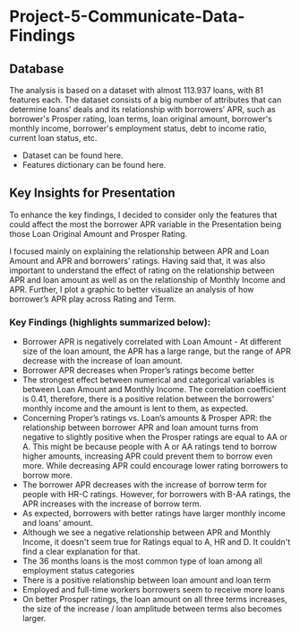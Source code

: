 # Project-5-Communicate-Data-Findings

## Database
The analysis is based on a dataset with almost 113.937 loans, with 81 features each. The dataset consists of a big number of attributes that can determine loans’ deals and its relationship with borrowers’ APR, such as borrower's Prosper rating, loan terms, loan original amount, borrower's monthly income, borrower's employment status, debt to income ratio, current loan status, etc.
  - Dataset can be found here. 
  - Features dictionary can be found here.

## Key Insights for Presentation
To enhance the key findings, I decided to consider only the features that could affect the most the borrower APR variable in the Presentation being those Loan Original Amount and Prosper Rating. 

I focused mainly on explaining the relationship between APR and Loan Amount and APR and borrowers’ ratings. Having said that, it was also important to understand the effect of rating on the relationship between APR and loan amount as well as on the relationship of Monthly Income and APR.
Further, I plot a graphic to better visualize an analysis of how borrower’s APR play across Rating and Term.

### Key Findings (highlights summarized below):

  - Borrower APR is negatively correlated with Loan Amount - At different size of the loan amount, the APR has a large range, but the range of APR decrease with the increase of loan amount.
  - Borrower APR decreases when Proper’s ratings become better
  - The strongest effect between numerical and categorical variables is between Loan Amount and Monthly Income. The correlation coefficient is 0.41, therefore, there is a positive relation between the borrowers' monthly income and the amount is lent to them, as expected.
  - Concerning Proper’s ratings vs. Loan’s amounts & Prosper APR: the relationship between borrower APR and loan amount turns from negative to slightly positive when the Prosper ratings are equal to AA or A. This might be because people with A or AA ratings tend to borrow higher amounts, increasing APR could prevent them to borrow even more. While decreasing APR could encourage lower rating borrowers to borrow more. 
  - The borrower APR decreases with the increase of borrow term for people with HR-C ratings. However, for borrowers with B-AA ratings, the APR increases with the increase of borrow term.
  - As expected, borrowers with better ratings have larger monthly income and loans’ amount.
  - Although we see a negative relationship between APR and Monthly Income, it doesn't seem true for Ratings equal to A, HR and D. It couldn't find a clear explanation for that.
  - The 36 months loans is the most common type of loan among all employment status categories
  - There is a positive relationship between loan amount and loan term
  - Employed and full-time workers borrowers seem to receive more loans
  - On better Prosper ratings, the loan amount on all three terms increases, the size of the increase / loan amplitude between terms also becomes larger.
